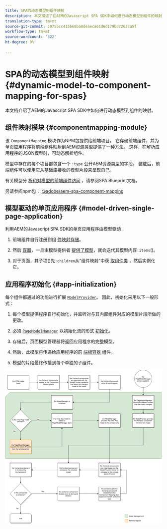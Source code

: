 ```yaml
---
title: SPA的动态模型到组件映射
description: 本文描述了在AEM的Javascript SPA SDK中如何进行动态模型到组件的映射。
translation-type: tm+mt
source-git-commit: c075bcc415b68ba0deaeca61d6d179bd7263ca5f
workflow-type: tm+mt
source-wordcount: '322'
ht-degree: 0%

---
```



# SPA的动态模型到组件映射 {#dynamic-model-to-component-mapping-for-spas}

本文档介绍了AEM的Javascript SPA SDK中如何进行动态模型到组件的映射。

## 组件映射模块 {#componentmapping-module}

该 `ComponentMapping` 模块作为NPM包提供给前端项目。 它存储前端组件，并为单页应用程序将前端组件映射到AEM资源类型提供了一种方法。 这样，在解析应用程序的JSON模型时，可动态解析组件。

模型中存在的每个项目都包含一个 `:type` 公开AEM资源类型的字段。 装载后，前端组件可以使用它从基础库接收的模型片段来呈现自己。

有关模型分 [析和对模型的前端组件访问](blueprint.md) ，请参阅SPA Blueprint文档。

另请参阅npm包： [@adobe/aem-spa-component-mapping](https://www.npmjs.com/package/@adobe/aem-spa-component-mapping)

## 模型驱动的单页应用程序 {#model-driven-single-page-application}

利用AEM的Javascript SPA SDK的单页应用程序由模型驱动：

1. 前端组件自行注册到组 [件映射存储](#componentmapping-module)。
1. 然后 [容器](blueprint.md#container)，一旦由模型提供者 [提供了模型](blueprint.md#the-model-provider)，就会迭代其模型内容`:items`()。

1. 对于页面，其子项()先`:children`从“组件映射”中获 [取组件类](blueprint.md#componentmapping) ，然后实例化它。

## 应用程序初始化 {#app-initialization}

每个组件都通过的功能进行扩展 [`ModelProvider`](blueprint.md#the-model-provider)。 因此，初始化采用以下一般形式：

1. 每个模型提供程序自行初始化，并监听对与其内部组件对应的模型片段所做的更改。
1. 必须 [`PageModelManager`](blueprint.md#pagemodelmanager) 以初始化流的形式 [初始化](blueprint.md)。

1. 存储后，页面模型管理器将返回应用程序的完整模型。
1. 然后，此模型将传递给应用程序的前 [端根容器](blueprint.md#container) 组件。
1. 模型的片段最终传播到每个单独的子组件。

![应用程序模型初始化](assets/app-model-initialization.png)
